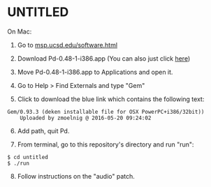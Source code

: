 # UNTITLED

On Mac:

1. Go to [msp.ucsd.edu/software.html](http://msp.ucsd.edu/software.html)

2. Download Pd-0.48-1-i386.app (You can also just click [here](http://msp.ucsd.edu/Software/pd-0.48-1-i386.mac.tar.gz))

3. Move Pd-0.48-1-i386.app to Applications and open it.

4. Go to Help > Find Externals and type "Gem"

5. Click to download the blue link which contains the following text:

```
Gem/0.93.3 (deken installable file for OSX PowerPC+i386/32bit))
	Uploaded by zmoelnig @ 2016-05-20 09:24:02
```

6. Add path, quit Pd.

7. From terminal, go to this repository's directory and run "run":

```
$ cd untitled
$ ./run
```

8. Follow instructions on the "audio" patch.
